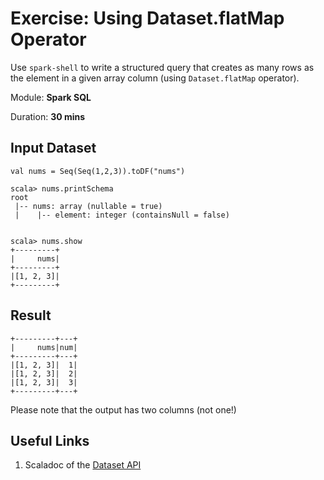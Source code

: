# Exercise: Using Dataset.flatMap Operator

Use `spark-shell` to write a structured query that creates as many rows as the element in a given array column (using `Dataset.flatMap` operator).

Module: **Spark SQL**

Duration: **30 mins**

## Input Dataset

```text
val nums = Seq(Seq(1,2,3)).toDF("nums")

scala> nums.printSchema
root
 |-- nums: array (nullable = true)
 |    |-- element: integer (containsNull = false)


scala> nums.show
+---------+
|     nums|
+---------+
|[1, 2, 3]|
+---------+
```

## Result

```text
+---------+---+
|     nums|num|
+---------+---+
|[1, 2, 3]|  1|
|[1, 2, 3]|  2|
|[1, 2, 3]|  3|
+---------+---+
```

Please note that the output has two columns (not one!)

## Useful Links

1. Scaladoc of the [Dataset API](http://spark.apache.org/docs/latest/api/scala/index.html#org.apache.spark.sql.Dataset)

<!--
## Solution

```text
// The following give one-column output only
val partSol1 = nums.flatMap(r => r.getSeq[Int](0))
val partSol2 = nums.flatMap(r => r.getSeq(0): Seq[Int])
val partSol3 = nums.flatMap(r => r.getAs[Seq[Int]]("nums"))

val solution = nums.as[Seq[Int]].flatMap((ns: Seq[Int]) => ns.map(n => (ns, n))).toDF("nums", "num")
val solution = for {
  ns <- nums.as[Seq[Int]]
  n <- ns
} yield (ns, n)
```

-->
